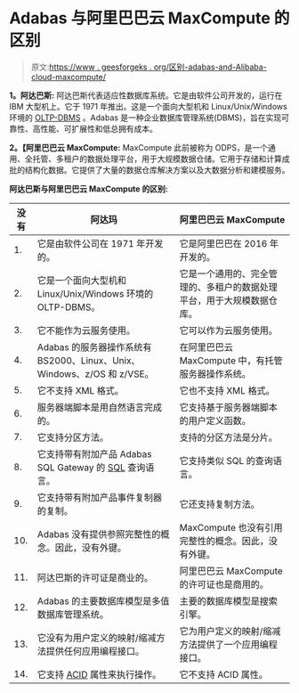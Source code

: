 # Adabas 与阿里巴巴云 MaxCompute 的区别

> 原文:[https://www . geesforgeks . org/区别-adabas-and-Alibaba-cloud-maxcompute/](https://www.geeksforgeeks.org/difference-between-adabas-and-alibaba-cloud-maxcompute/)

**1。阿达巴斯:**
阿达巴斯代表适应性数据库系统。它是由软件公司开发的，运行在 IBM 大型机上。它于 1971 年推出。这是一个面向大型机和 Linux/Unix/Windows 环境的 [OLTP-DBMS](https://www.geeksforgeeks.org/on-line-transaction-processing-oltp-system-in-dbms/) 。Adabas 是一种企业数据库管理系统(DBMS)，旨在实现可靠性、高性能、可扩展性和低总拥有成本。

**2。【阿里巴巴云 MaxCompute:**
MaxCompute 此前被称为 ODPS，是一个通用、全托管、多租户的数据处理平台，用于大规模数据仓储。它用于存储和计算成批的结构化数据。它提供了大量的数据仓库解决方案以及大数据分析和建模服务。

**阿达巴斯与阿里巴巴云 MaxCompute 的区别:**

<center>

| 没有 | 阿达玛 | 阿里巴巴云 MaxCompute |
| --- | --- | --- |
| 1. | 它是由软件公司在 1971 年开发的。 | 它是阿里巴巴在 2016 年开发的。 |
| 2. | 它是一个面向大型机和 Linux/Unix/Windows 环境的 OLTP-DBMS。 | 它是一个通用的、完全管理的、多租户的数据处理平台，用于大规模数据仓库。 |
| 3. | 它不能作为云服务使用。 | 它可以作为云服务使用。 |
| 4. | Adabas 的服务器操作系统有 BS2000、Linux、Unix、Windows、z/OS 和 z/VSE。 | 在阿里巴巴云 MaxCompute 中，有托管服务器操作系统。 |
| 5. | 它不支持 XML 格式。 | 它也不支持 XML 格式。 |
| 6. | 服务器端脚本是用自然语言完成的。 | 它支持基于服务器端脚本的用户定义函数。 |
| 7. | 它支持分区方法。 | 支持的分区方法是分片。 |
| 8. | 它支持带有附加产品 Adabas SQL Gateway 的 [SQL](https://www.geeksforgeeks.org/sql-tutorial/) 查询语言。 | 它支持类似 SQL 的查询语言。 |
| 9. | 它支持带有附加产品事件复制器的复制。 | 它还支持复制方法。 |
| 10. | Adabas 没有提供参照完整性的概念。因此，没有外键。 | MaxCompute 也没有引用完整性的概念。因此，没有外键。 |
| 11. | 阿达巴斯的许可证是商业的。 | 阿里巴巴云 MaxCompute 的许可证也是商用的。 |
| 12. | Adabas 的主要数据库模型是多值数据库管理系统。 | 主要的数据库模型是搜索引擎。 |
| 13. | 它没有为用户定义的映射/缩减方法提供任何应用编程接口。 | 它为用户定义的映射/缩减方法提供了一个应用编程接口。 |
| 14. | 它支持 [ACID](https://www.geeksforgeeks.org/acid-properties-in-dbms/) 属性来执行操作。 | 它不支持 ACID 属性。 |

</center>